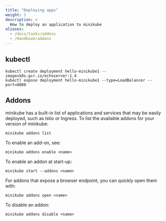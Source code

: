 ```yaml
---
title: "Deploying apps"
weight: 2
description: >
  How to deploy an application to minikube
aliases:
  - /docs/tasks/addons
  - /Handbook/addons
---
```


## kubectl

```
kubectl create deployment hello-minikube1 --image=k8s.gcr.io/echoserver:1.4
kubectl expose deployment hello-minikube1 --type=LoadBalancer --port=8080
```

## Addons

minikube has a built-in list of applications and services that may be easily deployed, such as Istio or Ingress. To list the available addons for your version of minikube:


```shell
minikube addons list
```

To enable an add-on, see:
```shell
minikube addons enable <name>
```

To enable an addon at start-up:

```shell
minikube start --addons <name>
```

For addons that expose a browser endpoint, you can quickly open them with:

```shell
minikube addons open <name>
```

To disable an addon:


```shell
minikube addons disable <name>
```
